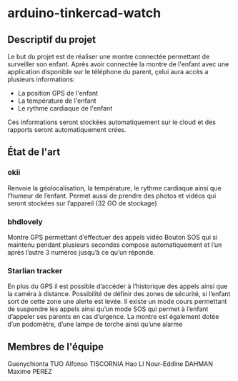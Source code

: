 # arduino-tinkercad-watch

## Descriptif du projet

Le but du projet est de réaliser une montre connectée permettant de surveiller son enfant. Après avoir connectée la montre de l'enfant avec une application disponible sur le téléphone du parent, çelui aura accès a plusieurs informations:
- La position GPS de l'enfant
- La température de l'enfant
- Le rythme cardiaque de l'enfant

Ces informations seront stockées automatiquement sur le cloud et des rapports seront automatiquement crées.



## État de l'art


### okii 

Renvoie la géolocalisation, la température, le rythme cardiaque ainsi que l’humeur de l’enfant. 
Permet aussi de prendre des photos et vidéos qui seront stockées sur l’appareil (32 GO de stockage) 

### bhdlovely 

Montre GPS permettant d’effectuer des appels vidéo 
Bouton SOS qui si maintenu pendant plusieurs secondes compose automatiquement et l’un après l’autre 3 numéros jusqu’à ce qu’un réponde. 

### Starlian tracker 

En plus du GPS il est possible d’accéder à l’historique des appels ainsi que la caméra à distance. Possibilité de définir des zones de sécurité, si l’enfant sort de cette zone une alerte est levée. 
Il existe un mode cours permettant de suspendre les appels ainsi qu’un mode SOS qui permet à l’enfant d’appeler ses parents en cas d’urgence. 
La montre est également dotée d’un podomètre, d’une lampe de torche ainsi qu’une alarme 



## Membres de l'équipe

Guenychionta TUO
Alfonso TISCORNIA
Hao LI
Nour-Eddine DAHMAN
Maxime PEREZ
